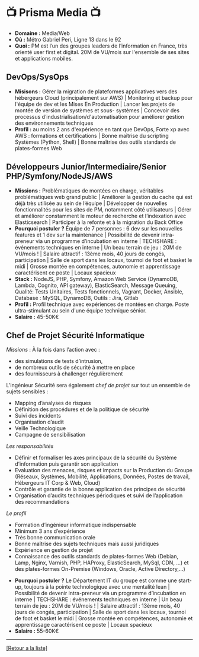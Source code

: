 # 📺 Prisma Media 📺

- **Domaine :** Media/Web
- **Où :** Métro Gabriel Peri, Ligne 13 dans le 92
- **Quoi :** PM est l’un des groupes leaders de l’information en France, très orienté user first et digital. 20M de VU/mois sur l'ensemble de ses sites et applications mobiles.

## DevOps/SysOps

- **Misisons :** Gérer la migration de plateformes applicatives vers des hébergeurs Cloud (principalement sur AWS) | Monitoring et backup pour l'équipe de dev et les Mises En Production | Lancer les projets de montée de version de systèmes et sous- systèmes | Concevoir des processus d’industrialisation/d'automatisation pour améliorer gestion des environnements techniques
- **Profil :** au moins 2 ans d'expérience en tant que DevOps, Forte xp avec AWS : formations et certifications | Bonne maîtrise du scripting Systèmes (Python, Shell) | Bonne maîtrise des outils standards de plates-formes Web 

## Développeurs Junior/Intermediaire/Senior PHP/Symfony/NodeJS/AWS

- **Missions :** Problématiques de montées en charge, véritables problématiques web grand public | Améliorer la gestion du cache qui est déjà très utilisée au sein de l’équipe | Développer de nouvelles fonctionnalités pour les sites de PM, notamment côté utilisateurs |
Gérer et améliorer constamment le moteur de recherche et l’indexation avec Elasticsearch | Participer à la refonte et à la migration du Back Office	
- **Pourquoi postuler ?** Équipe de 7 personnes : 6 dev sur les nouvelles features et 1 dev sur la maintenance | Possibilité de devenir intra-preneur via un programme d’incubation en interne | TECHSHARE : événements techniques en interne | Un beau terrain de jeu : 20M de VU/mois ! | Salaire attractif : 13ème mois, 40 jours de congés, participation | Salle de sport dans les locaux, tournoi de foot et basket le midi | Grosse montée en compétences, autonomie et apprentissage caractérisent ce poste | Locaux spacieux
- **Stack :** NodeJS, PHP, Symfony, Amazon Web Service (DynamoDB, Lambda, Cognito, API gateway), ElasticSearch, Message Queuing, Qualité: Tests Unitaires, Tests fonctionnels, Vagrant, Docker, Ansible, Database : MySQL, DynamoDB, Outils : Jira, Gitlab
- **Profil :** Profil technique avec expériences de montées en charge. Poste ultra-stimulant au sein d'une équipe technique sénior.
- **Salaire :** 45-50K€

## Chef de Projet Sécurité Informatique

*Missions* :  À la fois dans l’action avec  :

* des simulations de tests d’intrusion, 
* de nombreux outils de sécurité à mettre en place 
* des fournisseurs à challenger régulièrement

L’ingénieur Sécurité sera également *chef de projet* sur tout un ensemble de sujets sensibles :

* Mapping d’analyses de risques
* Définition des procédures et de la politique de sécurité
* Suivi des incidents
* Organisation d’audit
* Veille Technologique
* Campagne de sensibilisation 

*Les responsabilités*

* Définir et formaliser les axes principaux de la sécurité du Système d’information puis garantir son application 	 		
* Evaluation des menaces, risques et impacts sur la Production du Groupe (Réseaux, Systèmes, Mobilité, Applications, Données, Postes de travail, Hébergeurs IT Corp & Web, Cloud)
* Contrôle et garantie de la bonne application des principes de sécurité	
* Organisation d’audits techniques périodiques et suivi de l’application des recommandations

*Le profil*

* Formation d’ingénieur informatique indispensable
* Minimum 3 ans d’expérience
* Très bonne communication orale
* Bonne maîtrise des sujets techniques mais aussi juridiques
* Expérience en gestion de projet
* Connaissance des outils standards de plates-formes Web (Debian, Lamp, Nginx, Varnish, PHP, HAProxy, ElasticSearch, MySql, CDN, ...) et des plates-formes On-Premise (Windows, Oracle, Active Directory,...)

- **Pourquoi postuler ?** Le Département IT du groupe est comme une start-up, toujours à la pointe technologique avec une mentalité lean | Possibilité de devenir intra-preneur via un programme d’incubation en interne | TECHSHARE : événements techniques en interne | Un beau terrain de jeu : 20M de VU/mois ! | Salaire attractif : 13ème mois, 40 jours de congés, participation | Salle de sport dans les locaux, tournoi de foot et basket le midi | Grosse montée en compétences, autonomie et apprentissage caractérisent ce poste | Locaux spacieux
- **Salaire :** 55-60K€


----
<a href="https://github.com/jlondiche/job-board-php/blob/master/00README.md">[Retour a la liste]</a>